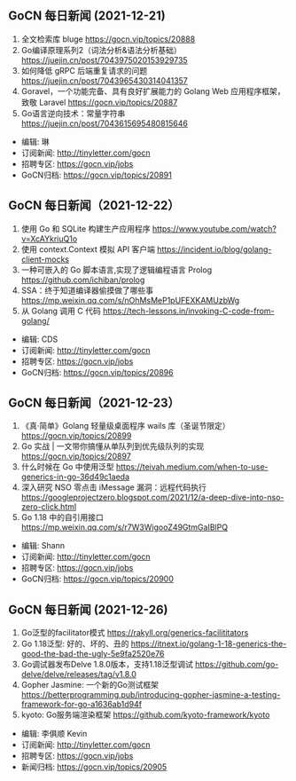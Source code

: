 ## GoCN 每日新闻 (2021-12-21)

1. 全文检索库 bluge https://gocn.vip/topics/20888
2. Go编译原理系列2（词法分析&语法分析基础）https://juejin.cn/post/7043975020153929735
3. 如何降低 gRPC 后端重复请求的问题 https://juejin.cn/post/7043965430314041357
4. Goravel，一个功能完备、具有良好扩展能力的 Golang Web 应用程序框架，致敬 Laravel
 https://gocn.vip/topics/20887
5. Go语言逆向技术：常量字符串 https://juejin.cn/post/7043615695480815646

- 编辑: 琳
- 订阅新闻: http://tinyletter.com/gocn
- 招聘专区: https://gocn.vip/jobs
- GoCN归档: https://gocn.vip/topics/20891

## GoCN 每日新闻（2021-12-22）

1. 使用 Go 和 SQLite 构建生产应用程序 https://www.youtube.com/watch?v=XcAYkriuQ1o
2. 使用 context.Context 模拟 API 客户端 https://incident.io/blog/golang-client-mocks
3. 一种可嵌入的 Go 脚本语言,实现了逻辑编程语言 Prolog https://github.com/ichiban/prolog
4. SSA：终于知道编译器偷摸做了哪些事 https://mp.weixin.qq.com/s/nOhMsMeP1pUFEXKAMUzbWg
5. 从 Golang 调用 C 代码 https://tech-lessons.in/invoking-C-code-from-golang/

* 编辑: CDS
* 订阅新闻: http://tinyletter.com/gocn
* 招聘专区: https://gocn.vip/jobs
* GoCN归档: https://gocn.vip/topics/20896
## GoCN 每日新闻（2021-12-23）

1. 《真·简单》Golang 轻量级桌面程序 wails 库（圣诞节限定） https://gocn.vip/topics/20899
2. Go 实战 | 一文带你搞懂从单队列到优先级队列的实现 https://gocn.vip/topics/20897
3. 什么时候在 Go 中使用泛型 https://teivah.medium.com/when-to-use-generics-in-go-36d49c1aeda
4. 深入研究 NSO 零点击 iMessage 漏洞：远程代码执行 https://googleprojectzero.blogspot.com/2021/12/a-deep-dive-into-nso-zero-click.html
5. Go 1.18 中的自引用接口 https://mp.weixin.qq.com/s/r7W3WigooZ49GtmGaIBlPQ

* 编辑: Shann
* 订阅新闻: http://tinyletter.com/gocn
* 招聘专区: https://gocn.vip/jobs
* GoCN归档: https://gocn.vip/topics/20900

## GoCN 每日新闻 (2021-12-26) 

1. Go泛型的facilitator模式 https://rakyll.org/generics-facilititators
2. Go 1.18泛型: 好的、坏的、丑的 https://itnext.io/golang-1-18-generics-the-good-the-bad-the-ugly-5e9fa2520e76
3. Go调试器发布Delve 1.8.0版本，支持1.18泛型调试 https://github.com/go-delve/delve/releases/tag/v1.8.0
4. Gopher Jasmine: 一个新的Go测试框架 https://betterprogramming.pub/introducing-gopher-jasmine-a-testing-framework-for-go-a1636ab1d94f
5. kyoto: Go服务端渲染框架 https://github.com/kyoto-framework/kyoto


* 编辑: 李俱顺 Kevin
* 订阅新闻: http://tinyletter.com/gocn
* 招聘专区: https://gocn.vip/jobs
* 新闻归档: https://gocn.vip/topics/20905
